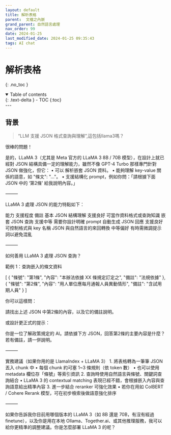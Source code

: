 ```yaml
---
layout: default
title: 解析表格
parent:  文檔之內嵌
grand_parent: 自然語言處理
nav_order: 99
date: 2024-01-25
last_modified_date: 2024-01-25 09:35:43
tags: AI chat
---
```



# 解析表格
{: .no_toc }

<details open markdown="block">
  <summary>
    Table of contents
  </summary>
  {: .text-delta }
- TOC
{:toc}
</details>
---

## 背景

> “LLM 支援 JSON 格式查詢與理解”,這包括llama3嗎？

很棒的問題！

是的，LLaMA 3（尤其是 Meta 官方的 LLaMA 3 8B / 70B 模型），在設計上就已經對 JSON 結構具備一定的理解能力，雖然不像 GPT-4 Turbo 那樣專門針對 JSON 做強化，但它：
	•	可以 解析嵌套 JSON 資料。
	•	能夠理解 key-value 關係的語意，如 "條文": "..."。
	•	支援結構化 prompt，例如你問：「請根據下面 JSON 中的 ‘第2條’ 給我說明內容。」

⸻

LLaMA 3 處理 JSON 的能力特點如下：

能力	支援程度	備註
基本 JSON 結構理解	支援良好	可當作資料格式或查詢知識
嵌套 JSON 查詢	支援中等	需要你設計明確 prompt
自動生成 JSON 回應	支援良好	可控制格式與 key 名稱
JSON 與自然語言的來回轉換	中等偏好	有時需微調提示詞以避免混亂



⸻

如何善用 LLaMA 3 處理 JSON 查詢？

範例 1：查詢嵌入的條文資料

[
  {
    "條號": "第1條",
    "內容": "本辦法依據 XX 條規定訂定之",
    "備註": "法規依據"
  },
  {
    "條號": "第2條",
    "內容": "用人單位應每月通報人員異動情形",
    "備註": "含試用期人員"
  }
]

你可以這樣問：

請找出上述 JSON 中第2條的內容，以及它的備註說明。

或設計更正式的提示：

你是一位了解政策規定的 AI。請依據下方 JSON，回答第2條的主要內容是什麼？若有備註，請一併說明。



⸻

實務建議（如果你用的是 LlamaIndex + LLaMA 3）
	1.	將表格轉為一筆筆 JSON 丟入 chunk 中
	•	每個 chunk 約可塞 1~3 條規則（依 token 數）
	•	也可以使用 metadata 欄位存「條號」等索引資訊
	2.	查詢時使用自然語言與條號、關鍵詞查詢結合
	•	LLaMA 3 的 contextual matching 表現已經不錯，會根據嵌入內容與查詢語意給出精準內容
	3.	進一步結合 reranker 可強化效果
	•	若你在用如 ColBERT / Cohere Rerank 模型，可在初步檢索後做語意強化排序

⸻

如果你告訴我你目前用哪個版本的 LLaMA 3（如 8B 還是 70B，有沒有經過 finetune），以及你是用在本地 Ollama、Together.ai、或其他推理服務，我可以給你更精準的調整建議。你是怎麼部署 LLaMA 3 的呢？